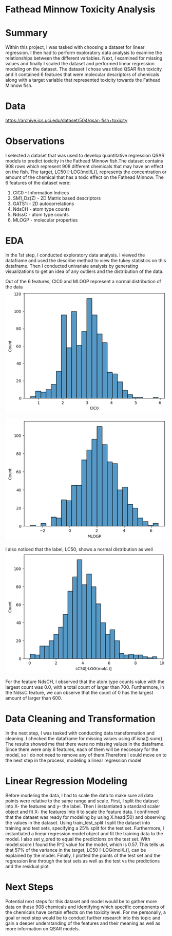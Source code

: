 # Fathead Minnow Toxicity Analysis

# Summary

Within this project, I was tasked with choosing a dataset for linear regression. I then had to perform exploratory data analysis to examine the relationships between the different variables. Next, I examined for missing values and finally I scaled the dataset and performed linear regression modeling on the dataset. The dataset I chose was titled QSAR fish toxicity and it contained 6 features that were molecular descriptors of chemicals along with a target variable that represented toxicity towards the Fathead Minnow fish.

 
# Data
https://archive.ics.uci.edu/dataset/504/qsar+fish+toxicity


# Observations 
I selected a dataset that was used to develop quantitative regression QSAR models to predict toxicity in the Fathead Minnow fish.The dataset contains 908 rows which represent 908 different chemicals that may have an effect on the fish. The target,  LC50 [-LOG(mol/L)], represents the concentration or amount of the chemical that has a toxic effect on the Fathead Minnow.
The 6 features of the dataset were:
1) CIC0 - Information Indices
2) SM1_Dz(Z) - 2D Matrix based descriptors
3) GATS1i - 2D autocorrelations
4) NdsCH - atom type counts
5) NdssC - atom type counts
6) MLOGP - molecular properties


# EDA

In the 1st step, I conducted exploratory data analysis. I viewed the dataframe and used the describe method to view the tukey statistics on this dataframe. Then I conducted univariate analysis by generating visualizations to get an idea of any outliers and the distribution of the data. 

Out of the 6 features, CIC0 and MLOGP represent a normal distribution of the data
![Alt text](image.png)

![Alt text](image-1.png)

I also noticed that the label, LC50, shows a normal distribution as well
![Alt text](image-2.png)

For the feature NdsCH, I observed that the atom type counts value with the largest count was 0.0, with a total count of larger than 700. Furthermore, in the NdssC feature, we can observe that the count of 0 has the largest amount of larger than 600.



# Data Cleaning and Transformation
In the next step, I was tasked with conducting data transformation and cleaning. I checked the dataframe for missing values using df.isna().sum(). The results showed me that there were no missing values in the dataframe. Since there were only 6 features, each of them will be neccesary for the model, so I do not need to remove any of them.Therefore I could move on to the next step in the process, modeling a linear regression model


# Linear Regression Modeling
Before modeling the data, I had to scale the data to make sure all data points were relative to the same range and scale. First, I split the dataset into X- the features and y- the label. Then I instantiated a standard scaler object and fit X- the features into it to scale the feature data. I confirmed that the dataset was ready for modeling by using X.head(50) and observing the values in the dataset. Using train_test_split I split the dataset into training and test sets, specifying a 25% split for the test set. Furthermore, I instantiated a linear regression model object and fit the training data to the model. I also set y_pred to equal the predictions on the test set. With model.score I found the R^2 value for the model, which is 0.57. This tells us that 57% of the variance in the target, LC50 [-LOG(mol/L)], can be explained by the model. Finally, I plotted the points of the test set and the regression line through the test sets as well as the test vs the predictions and the residual plot.



# Next Steps
Potential next steps for this dataset and model would be to gather more data on these 908 chemicals and identifying which specific components of the chemicals have certain effects on the toxicity level. For me personally, a goal or next step would be to conduct further research into this topic and gain a deeper understanding of the features and their meaning as well as more information on QSAR models.
